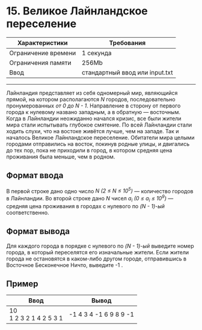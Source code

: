 # 15. Великое Лайнландское переселение

|Характеристики|Требования|
|---|---|
|Ограничение времени|1 секунда|
|Ограничения памяти|256Mb|
|Ввод|стандартный ввод или input.txt|
---
Лайнландия представляет из себя одномерный мир, являющийся прямой, на котором располагаются *N* городов, последовательно пронумерованных *от 0 до N - 1*. Направление в сторону от первого города к нулевому названо западным, а в обратную — восточным.
Когда в Лайнландии неожиданно начался кризис, все были жители мира стали испытывать глубокое смятение. По всей Лайнландии стали ходить слухи, что на востоке живётся лучше, чем на западе.
Так и началось Великое Лайнландское переселение. Обитатели мира целыми городами отправились на восток, покинув родные улицы, и двигались до тех пор, пока не приходили в город, в котором средняя цена проживания была меньше, чем в родном.

## Формат ввода

В первой строке дано одно число *N (2 ≤ N ≤ 10<sup>5</sup>)* — количество городов в Лайнландии. Во второй строке дано *N* чисел *a<sub>i</sub> (0 ≤ a<sub>i</sub> ≤ 10<sup>9</sup>)* — средняя цена проживания в городах с нулевого по *(N - 1)-ый* соответственно.

## Формат вывода

Для каждого города в порядке с нулевого по *(N - 1)-ый* выведите номер города, в который переселятся его изначальные жители. Если жители города не остановятся в каком-либо другом городе, отправившись в Восточное Бесконечное Ничто, выведите -1 .

## Пример

|Ввод|Вывод|
|---|---|
|10<br>1 2 3 2 1 4 2 5 3 1|-1 4 3 4 -1 6 9 8 9 -1|
